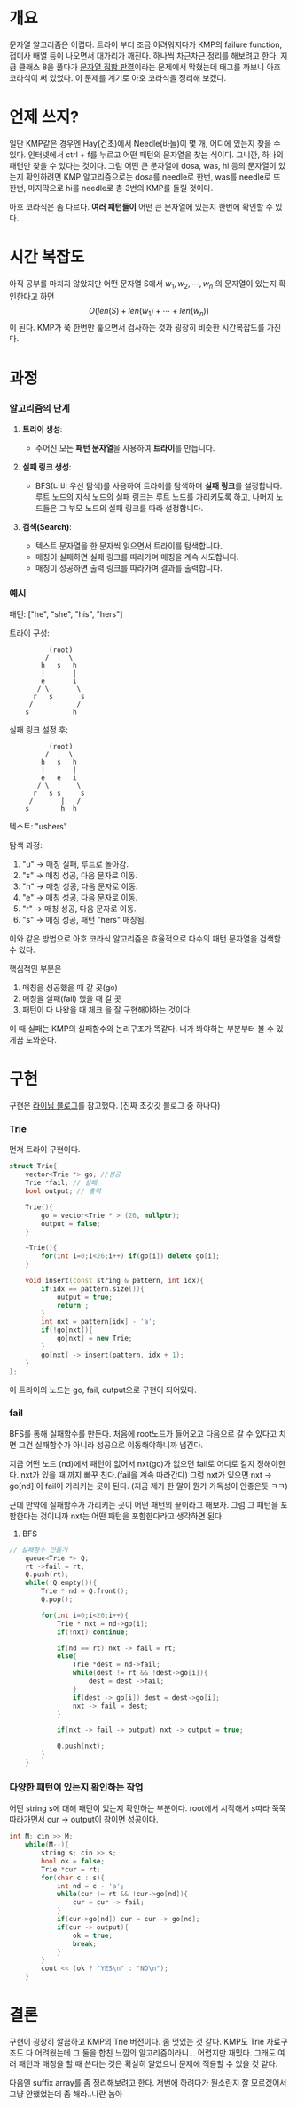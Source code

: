 # 개요
문자열 알고리즘은 어렵다. 
트라이 부터 조금 어려워지다가 KMP의 failure function, 접미사 배열 등이 나오면서 대가리가 깨진다. 
하나씩 차근차근 정리를 해보려고 한다. 
지금 클래스 8을 풀다가 [문자열 집합 판결](https://www.acmicpc.net/problem/9250)이라는 문제에서 막혔는데 태그를 까보니 아호 코라식이 써 있었다. 이 문제를 계기로 아호 코라식을 정리해 보겠다. 

# 언제 쓰지?
일단 KMP같은 경우엔 Hay(건초)에서 Needle(바늘)이 몇 개, 어디에 있는지 찾을 수 있다. 
인터넷에서 ctrl + f를 누르고 어떤 패턴의 문자열을 찾는 식이다. 
그니깐, 하나의 패턴만 찾을 수 있다는 것이다. 
그럼 어떤 큰 문자열에 dosa, was, hi 등의 문자열이 있는지 확인하려면 KMP 알고리즘으로는 dosa를 needle로 한번, was를 needle로 또 한번, 마지막으로 hi를 needle로 총 3번의 KMP를 돌릴 것이다. 

아호 코라식은 좀 다르다. 
**여러 패턴들이** 어떤 큰 문자열에 있는지 한번에 확인할 수 있다. 

# 시간 복잡도
아직 공부를 마치지 않았지만
어떤 문자열 S에서 $w_1,w_2,\cdots, w_n$ 의 문자열이 있는지 확인한다고 하면
$$
O(len(S) + len(w_{1})+\cdots+len(w_{n}))
$$
이 된다. 
KMP가 쭉 한번만 훑으면서 검사하는 것과 굉장히 비슷한 시간복잡도를 가진다.

# 과정

### 알고리즘의 단계

1. **트라이 생성**:
   - 주어진 모든 **패턴 문자열**을 사용하여 **트라이**를 만듭니다.

2. **실패 링크 생성**:
   - BFS(너비 우선 탐색)를 사용하여 트라이를 탐색하며 **실패 링크**를 설정합니다. 루트 노드의 자식 노드의 실패 링크는 루트 노드를 가리키도록 하고, 나머지 노드들은 그 부모 노드의 실패 링크를 따라 설정합니다.

3. **검색(Search)**:
   - 텍스트 문자열을 한 문자씩 읽으면서 트라이를 탐색합니다.
   - 매칭이 실패하면 실패 링크를 따라가며 매칭을 계속 시도합니다.
   - 매칭이 성공하면 출력 링크를 따라가며 결과를 출력합니다.

### 예시

패턴: \["he", "she", "his", "hers"\]

트라이 구성:
```
          (root)
         /  |  \
        h   s   h
        |       |
        e       i
       / \       \
      r   s       s
     /           /
    s           h
```

실패 링크 설정 후:
```
          (root)
         /  |  \
        h   s   h
        |   |   |
        e   e   i
       / \  |    \
      r   s s     s
     /       |   /
    s        h  h
```

텍스트: "ushers"

탐색 과정:
1. "u" -> 매칭 실패, 루트로 돌아감.
2. "s" -> 매칭 성공, 다음 문자로 이동.
3. "h" -> 매칭 성공, 다음 문자로 이동.
4. "e" -> 매칭 성공, 다음 문자로 이동.
5. "r" -> 매칭 성공, 다음 문자로 이동.
6. "s" -> 매칭 성공, 패턴 "hers" 매칭됨.

이와 같은 방법으로 아호 코라식 알고리즘은 효율적으로 다수의 패턴 문자열을 검색할 수 있다.

핵심적인 부분은 
1. 매칭을 성공했을 때 갈 곳(go)
2. 매칭을 실패(fail) 했을 때 갈 곳
3. 패턴이 다 나왔을 때 체크
을 잘 구현해야하는 것이다. 

이 때 실패는 KMP의 실패함수와 논리구조가 똑같다. 
내가 봐야하는 부분부터 볼 수 있게끔 도와준다.

# 구현
구현은 [라이님 블로그](https://m.blog.naver.com/kks227/220992598966)를 참고했다. (진짜 초갓갓 블로그 중 하나다)

### Trie
먼저 트라이 구현이다.
```cpp
struct Trie{
    vector<Trie *> go; //성공
    Trie *fail; // 실패
    bool output; // 출력

    Trie(){
        go = vector<Trie * > (26, nullptr);
        output = false;
    }

    ~Trie(){
        for(int i=0;i<26;i++) if(go[i]) delete go[i];
    }

    void insert(const string & pattern, int idx){
        if(idx == pattern.size()){
            output = true;
            return ;
        }
        int nxt = pattern[idx] - 'a';
        if(!go[nxt]){
            go[nxt] = new Trie;
        }
        go[nxt] -> insert(pattern, idx + 1);
    }
};
```
이 트라이의 노드는 go, fail, output으로 구현이 되어있다.

### fail
BFS를 통해 실패함수를 만든다. 처음에 root노드가 들어오고 다음으로 갈 수 있다고 치면 그건 실패함수가 아니라 성공으로 이동해야하니까 넘긴다. 

지금 어떤 노드 (nd)에서
패턴이 없어서 nxt(go)가 없으면 fail로 어디로 갈지 정해야한다. 
nxt가 있을 때 까지 빠꾸 친다.(fail을 계속 따라간다)
그럼 nxt가 있으면 nxt -> go\[nd\] 이 fail이 가리키는 곳이 된다. (지금 제가 한 말이 뭔가 가독성이 안좋은듯 ㅋㅋ)

근데 만약에 실패함수가 가리키는 곳이 어떤 패턴의 끝이라고 해보자. 
그럼 그 패턴을 포함한다는 것이니까 nxt는 어떤 패턴을 포함한다라고 생각하면 된다.
1. BFS
```cpp
// 실패함수 만들기
    queue<Trie *> Q;
    rt ->fail = rt;
    Q.push(rt);
    while(!Q.empty()){
        Trie * nd = Q.front();
        Q.pop();

        for(int i=0;i<26;i++){
            Trie * nxt = nd->go[i];
            if(!nxt) continue;

            if(nd == rt) nxt -> fail = rt;
            else{
                Trie *dest = nd->fail;
                while(dest != rt && !dest->go[i]){
                    dest = dest ->fail;
                }
                if(dest -> go[i]) dest = dest->go[i];
                nxt -> fail = dest;
            }

            if(nxt -> fail -> output) nxt -> output = true;

            Q.push(nxt);
        }
    }
```

### 다양한 패턴이 있는지 확인하는 작업
어떤 string s에 대해 패턴이 있는지 확인하는 부분이다.
root에서 시작해서 s따라 쭉쭉 따라가면서 cur -> output이 참이면 성공이다.
```cpp
int M; cin >> M;
    while(M--){
        string s; cin >> s;
        bool ok = false;
        Trie *cur = rt;
        for(char c : s){
            int nd = c - 'a';
            while(cur != rt && !cur->go[nd]){
                cur = cur -> fail;
            }
            if(cur->go[nd]) cur = cur -> go[nd];
            if(cur -> output){
                ok = true;
                break;
            }
        }
        cout << (ok ? "YES\n" : "NO\n");
    }
```


# 결론
구현이 굉장히 깔끔하고 KMP의 Trie 버전이다. 
좀 멋있는 것 같다. 
KMP도 Trie 자료구조도 다 어려웠는데 그 둘을 합친 느낌의 알고리즘이라니... 어렵지만 재밌다.
그래도 여러 패턴과 매칭을 할 때 쓴다는 것은 확실히 알았으니 문제에 적용할 수 있을 것 같다. 

다음엔 suffix array를 좀 정리해보려고 한다.
저번에 하려다가 뭔소린지 잘 모르겠어서 그냥 안했었는데 좀 해라..나란 놈아
